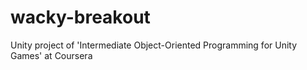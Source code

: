 # wacky-breakout
Unity project of 'Intermediate Object-Oriented Programming for Unity Games' at Coursera
